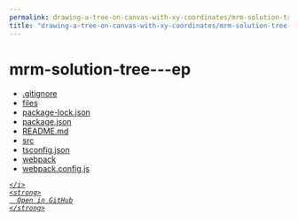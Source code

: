 ```yaml
---
permalink: drawing-a-tree-on-canvas-with-xy-coordinates/mrm-solution-tree---ep
title: "drawing-a-tree-on-canvas-with-xy-coordinates/mrm-solution-tree---ep"
---
```


# mrm-solution-tree---ep
<ul>
  <li>
    <a href="https://github.com/tobiasbriones/blog/tree/main/representation/repsymo/2dp/mrm/feat/drawing-a-tree-on-canvas-with-xy-coordinates/mrm-solution-tree---ep/.gitignore" target="_blank">
      .gitignore
    </a>
  </li>
  <li>
    <a href="files">
      files
    </a>
  </li>
  <li>
    <a href="package-lock.json">
      package-lock.json
    </a>
  </li>
  <li>
    <a href="package.json">
      package.json
    </a>
  </li>
  <li>
    <a href="README.md">
      README.md
    </a>
  </li>
  <li>
    <a href="src">
      src
    </a>
  </li>
  <li>
    <a href="tsconfig.json">
      tsconfig.json
    </a>
  </li>
  <li>
    <a href="webpack">
      webpack
    </a>
  </li>
  <li>
    <a href="webpack.config.js">
      webpack.config.js
    </a>
  </li>
</ul>
<div class="social open-gh-btn my-4">
  <a class="btn btn-github" href="https://github.com/tobiasbriones/blog/tree/main/representation/repsymo/2dp/mrm/feat/drawing-a-tree-on-canvas-with-xy-coordinates/mrm-solution-tree---ep" target="_blank">
    <i class="fab fa-github">
      
    </i>
    <strong>
      Open in GitHub
    </strong>
  </a>
</div>